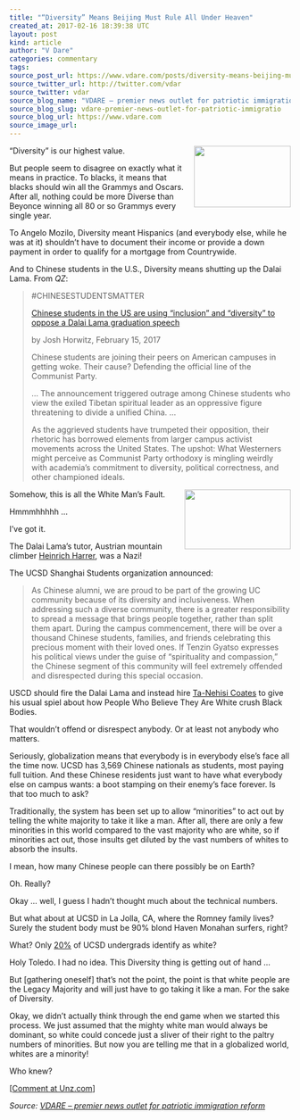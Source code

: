 ```yaml
---
title: "“Diversity” Means Beijing Must Rule All Under Heaven"
created_at: 2017-02-16 18:39:38 UTC
layout: post
kind: article
author: "V Dare"
categories: commentary
tags: 
source_post_url: https://www.vdare.com/posts/diversity-means-beijing-must-rule-all-under-heaven
source_twitter_url: http://twitter.com/vdar
source_twitter: vdar
source_blog_name: "VDARE – premier news outlet for patriotic immigration reform"
source_blog_slug: vdare-premier-news-outlet-for-patriotic-immigratio
source_blog_url: https://www.vdare.com
source_image_url: 
---
```

<div class="pf-content"><p><a title="https://tedconfblog.files.wordpress.com/2012/09/url-2.jpeg" href="https://tedconfblog.files.wordpress.com/2012/09/url-2.jpeg"><img class="alignright" src="https://tedconfblog.files.wordpress.com/2012/09/url-2.jpeg" alt="" width="173" height="110" align="right"/></a>“Diversity” is our highest value.</p>
<p>But people seem to disagree on exactly what it means in practice. To blacks, it means that blacks should win all the Grammys and Oscars. After all, nothing could be more Diverse than Beyonce winning all 80 or so Grammys every single year.</p>
<p>To Angelo Mozilo, Diversity meant Hispanics (and everybody else, while he was at it) shouldn’t have to document their income or provide a down payment in order to qualify for a mortgage from Countrywide.</p>
<p>And to Chinese students in the U.S., Diversity means shutting up the Dalai Lama. From <em>QZ</em>:</p>
<blockquote><p>#CHINESESTUDENTSMATTER</p>
<p><a title="https://qz.com/908922/chinese-students-at-ucsd-are-evoking-diversity-to-justify-their-opposition-to-the-dalai-lamas-graduation-speech/" href="https://qz.com/908922/chinese-students-at-ucsd-are-evoking-diversity-to-justify-their-opposition-to-the-dalai-lamas-graduation-speech/">Chinese students in the US are using “inclusion” and “diversity” to oppose a Dalai Lama graduation speech</a></p>
<p>by Josh Horwitz, February 15, 2017</p>
<p>Chinese students are joining their peers on American campuses in getting woke. Their cause? Defending the official line of the Communist Party.</p>
<p>… The announcement triggered outrage among Chinese students who view the exiled Tibetan spiritual leader as an oppressive figure threatening to divide a unified China. …</p>
<p>As the aggrieved students have trumpeted their opposition, their rhetoric has borrowed elements from larger campus activist movements across the United States. The upshot: What Westerners might perceive as Communist Party orthodoxy is mingling weirdly with academia’s commitment to diversity, political correctness, and other championed ideals.</p></blockquote>
<p><a title="http://cdn.salzburg.com/nachrichten/uploads/pics/2012-07/41-40749188.jpg" href="http://cdn.salzburg.com/nachrichten/uploads/pics/2012-07/41-40749188.jpg"><img class="alignright" src="http://cdn.salzburg.com/nachrichten/uploads/pics/2012-07/41-40749188.jpg" alt="" width="190" height="107" align="right"/></a> Somehow, this is all the White Man’s Fault.</p>
<p>Hmmmhhhhh …</p>
<p>I’ve got it.</p>
<p>The Dalai Lama’s tutor, Austrian mountain climber <a title="https://en.wikipedia.org/wiki/Heinrich_Harrer" href="https://en.wikipedia.org/wiki/Heinrich_Harrer">Heinrich Harrer</a>, was a Nazi!</p>
<p>The UCSD Shanghai Students organization announced:</p><!-- TAG START { player: "7518-804336-VDare - Outstream - Rev", owner: "ONE Video by AOL", for: "ONE Video by AOL" - BEINJS } --><div id="57966237cc52c74a5e1363c4" class="vdb_player vdb_57966237cc52c74a5e1363c456bcd17ce4b018167fea5539">    <script type="text/javascript" src="//delivery.vidible.tv/jsonp/pid=57966237cc52c74a5e1363c4/56bcd17ce4b018167fea5539_bein.js"></script></div><!-- TAG END { date: 07/25/16 } -->
<blockquote><p>As Chinese alumni, we are proud to be part of the growing UC community because of its diversity and inclusiveness. When addressing such a diverse community, there is a greater responsibility to spread a message that brings people together, rather than split them apart. During the campus commencement, there will be over a thousand Chinese students, families, and friends celebrating this precious moment with their loved ones. If Tenzin Gyatso expresses his political views under the guise of “spirituality and compassion,” the Chinese segment of this community will feel extremely offended and disrespected during this special occasion.</p></blockquote>
<p>USCD should fire the Dalai Lama and instead hire <a title="http://takimag.com/article/the_first_rule_of_white_club_steve_sailer/print#axzz4YofMoSTw" href="http://takimag.com/article/the_first_rule_of_white_club_steve_sailer/print#axzz4YofMoSTw">Ta-Nehisi Coates</a> to give his usual spiel about how People Who Believe They Are White crush Black Bodies.</p>
<p>That wouldn’t offend or disrespect anybody. Or at least not anybody who matters.</p>
<p>Seriously, globalization means that everybody is in everybody else’s face all the time now. UCSD has 3,569 Chinese nationals as students, most paying full tuition. And these Chinese residents just want to have what everybody else on campus wants: a boot stamping on their enemy’s face forever. Is that too much to ask?</p>
<p>Traditionally, the system has been set up to allow “minorities” to act out by telling the white majority to take it like a man. After all, there are only a few minorities in this world compared to the vast majority who are white, so if minorities act out, those insults get diluted by the vast numbers of whites to absorb the insults.</p>
<p>I mean, how many Chinese people can there possibly be on Earth?</p>
<p>Oh. Really?</p>
<p>Okay … well, I guess I hadn’t thought much about the technical numbers.</p>
<p>But what about at UCSD in La Jolla, CA, where the Romney family lives? Surely the student body must be 90% blond Haven Monahan surfers, right?</p>
<p>What? Only <a title="http://studentresearch.ucsd.edu/_files/stats-data/enroll/ugethnic.pdf" href="http://studentresearch.ucsd.edu/_files/stats-data/enroll/ugethnic.pdf">20%</a> of UCSD undergrads identify as white?</p>
<p>Holy Toledo. I had no idea. This Diversity thing is getting out of hand …</p>
<p>But [gathering oneself] that’s not the point, the point is that white people are the Legacy Majority and will just have to go taking it like a man. For the sake of Diversity.</p>
<p>Okay, we didn’t actually think through the end game when we started this process. We just assumed that the mighty white man would always be dominant, so white could concede just a sliver of their right to the paltry numbers of minorities. But now you are telling me that in a globalized world, whites are a minority!</p>
<p>Who knew?</p>
<p>[<a href="http://www.unz.com/isteve/diversity-means-beijing-must-rule-all-under-heaven/">Comment at Unz.com</a>]</p>
</div><div class="">
    <i>Source: <a href="https://www.vdare.com">VDARE – premier news outlet for patriotic immigration reform</a></i>
</div>
